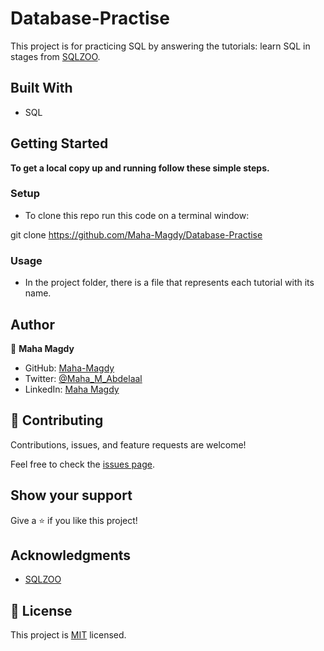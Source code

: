 # Database-Practise

This project is for practicing SQL by answering the tutorials: learn SQL in stages from [SQLZOO](https://sqlzoo.net/wiki/SQL_Tutorial).

## Built With

- SQL

## Getting Started

**To get a local copy up and running follow these simple steps.**

### Setup

- To clone this repo run this code on a terminal window: 

git clone https://github.com/Maha-Magdy/Database-Practise

### Usage

- In the project folder, there is a file that represents each tutorial with its name.

## Author

👤 **Maha Magdy**

- GitHub: [Maha-Magdy](https://github.com/Maha-Magdy)
- Twitter: [@Maha_M_Abdelaal](https://twitter.com/Maha_M_Abdelaal)
- LinkedIn: [Maha Magdy](https://www.linkedin.com/in/maha-magdy-18a8a7116/)


## 🤝 Contributing

Contributions, issues, and feature requests are welcome!

Feel free to check the [issues page]( https://github.com/Maha-Magdy/Database-Practise/issues ).

## Show your support

Give a ⭐️ if you like this project!

## Acknowledgments

- [SQLZOO](https://sqlzoo.net/wiki/SQL_Tutorial)

## 📝 License

This project is [MIT](./LICENSE) licensed.
